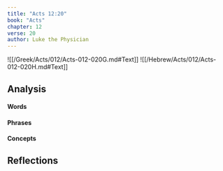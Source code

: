 ```yaml
---
title: "Acts 12:20"
book: "Acts"
chapter: 12
verse: 20
author: Luke the Physician
---
```

![[/Greek/Acts/012/Acts-012-020G.md#Text]]
![[/Hebrew/Acts/012/Acts-012-020H.md#Text]]

## Analysis

#### Words

#### Phrases

#### Concepts

## Reflections
